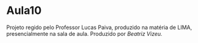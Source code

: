 # Aula10

Projeto regido pelo Professor Lucas Paiva, produzido na matéria de LIMA, presencialmente na sala de aula. Produzido por _Beatriz Vizeu._